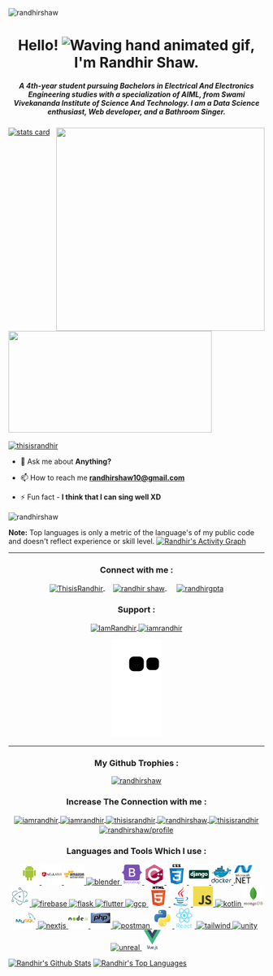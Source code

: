 <p align="left"> 
         <img src="https://komarev.com/ghpvc/?username=randhirshaw&label=Profile%20views&color=0e75b6&style=flat" alt="randhirshaw" /> 
</p>
<h1 align="center">
         Hello! <img src="https://raw.githubusercontent.com/nixin72/nixin72/master/wave.gif" 
         alt="Waving hand animated gif"
         height="45"
         width="45" />, I'm Randhir Shaw.
</h1>
<h5 align="center">
A 4th-year student pursuing Bachelors in Electrical And Electronics Engineering studies with a specialization of AIML, from Swami Vivekananda Institute of Science And Technology. I am a Data Science enthusiast, Web developer, and a Bathroom Singer. 
</h5>
<p>
<a align= "center" href="https://github.com/randhirshaw">
<img alt= "stats card" height="200px" width="400" src="https://github-readme-streak-stats.herokuapp.com/?user=randhirshaw&theme=radical">
<img align="right" height="400" width="410" src="https://cdn.dribbble.com/users/1355613/screenshots/15515375/media/d915d491b41176a66700fbddb1a2d730.jpeg?compress=1&resize=1200x900&vertical=top" /> 
</a>
</p>
<img height="200px" width="400" src="https://github-readme-stats.vercel.app/api?username=randhirshaw&count_private=true&theme=radical&show_icons=true" />
<p align="left"> 
<a href="https://twitter.com/thisisrandhir" target="blank"><img src="https://img.shields.io/twitter/follow/thisisrandhir?logo=twitter&style=for-the-badge" alt="thisisrandhir" /></a> 
</p>

- 💬 Ask me about **Anything?**

- 📫 How to reach me **randhirshaw10@gmail.com**

- ⚡ Fun fact - **I think that I can sing well XD** 

<p>
<img align="center" src="https://github-readme-stats.vercel.app/api/top-langs?username=randhirshaw&count_private=true&layout=compact&theme=radical&show_icons=true" alt="randhirshaw" />
</p>
<b>Note:</b> Top languages is only a metric of the language's of my public code and doesn't reflect experience or skill level.

<a href="https://github.com/randhirshaw/github-readme-activity-graph">
         <img alt="Randhir's Activity Graph" src="https://activity-graph.herokuapp.com/graph?username=randhirshaw&bg_color=0D1117&color=5BCDEC&line=5BCDEC&point=FFFFFF&hide_border=true" />
</a>
<hr>

<h3 align="center">Connect with me :</h3>

<p align="center">
<a href="https://twitter.com/ThisisRandhir" target="blank">
         <img align="center" src="https://img.icons8.com/cute-clipart/64/000000/twitter.png" alt="ThisisRandhir" height="50" width="50" />
</a> &nbsp;&nbsp;&nbsp;
<a href="https://www.linkedin.com/in/randhirshaw/" target="blank">
         <img align="center" src="https://img.icons8.com/cute-clipart/64/000000/linkedin.png" alt="randhir shaw" height="50" width="50" />
</a>&nbsp;&nbsp;&nbsp;&nbsp;
<a href="https://instagram.com/randhirgpta" target="blank">
         <img align="center" src="https://img.icons8.com/cute-clipart/64/000000/instagram-new.png" alt="randhirgpta" height="50" width="50" />
</a>
</p>

<h3 align="center">Support :</h3>

<p align="center">
<a href="https://www.buymeacoffee.com/IamRandhir"> 
         <img align="center" src="https://cdn.buymeacoffee.com/buttons/v2/default-yellow.png" height="50" width="210" alt="IamRandhir" /></a><a href="https://ko-fi.com/iamrandhir"> 
         <img align="center" src="https://cdn.ko-fi.com/cdn/kofi3.png?v=3" height="50" width="210" alt="iamrandhir" />
</a>
</p>
<p align="center">  
         <img src="https://github.com/randhirshaw/randhirshaw/raw/output/github-contribution-grid-snake.svg" alt="snake"></center>
</p>

<hr>
<h3 align="center">My Github Trophies :</h3>
<p align="center"> 
         <a href="https://github.com/ryo-ma/github-profile-trophy">
                  <img src="https://github-profile-trophy.vercel.app/?username=randhirshaw" alt="randhirshaw" />
         </a>
</p>

<h3 align="center">Increase The Connection with me :</h3>

<p align="center">
<a href="https://fb.com/iamrandhir" target="blank">
<img align="center" src="https://raw.githubusercontent.com/rahuldkjain/github-profile-readme-generator/master/src/images/icons/Social/facebook.svg" alt="iamrandhir" height="30" width="40" />
</a>
         
<a href="https://www.hackerrank.com/iamrandhir" target="blank">
<img align="center" src="https://raw.githubusercontent.com/rahuldkjain/github-profile-readme-generator/master/src/images/icons/Social/hackerrank.svg" alt="iamrandhir" height="30" width="40" />
</a>
         
<a href="https://codeforces.com/profile/thisisrandhir" target="blank">
<img align="center" src="https://raw.githubusercontent.com/rahuldkjain/github-profile-readme-generator/master/src/images/icons/Social/codeforces.svg" alt="thisisrandhir" height="30" width="40" />
</a>
         
<a href="https://www.leetcode.com/randhirshaw" target="blank">
<img align="center" src="https://raw.githubusercontent.com/rahuldkjain/github-profile-readme-generator/master/src/images/icons/Social/leet-code.svg" alt="randhirshaw" height="30" width="40" />
</a>
         
<a href="https://www.hackerearth.com/thisisrandhir" target="blank">
<img align="center" src="https://raw.githubusercontent.com/rahuldkjain/github-profile-readme-generator/master/src/images/icons/Social/hackerearth.svg" alt="thisisrandhir" height="30" width="40" />
</a>
         
<a href="https://auth.geeksforgeeks.org/user/randhirshaw/profile" target="blank">
<img align="center" src="https://raw.githubusercontent.com/rahuldkjain/github-profile-readme-generator/master/src/images/icons/Social/geeks-for-geeks.svg" alt="randhirshaw/profile" height="30" width="40" />
</a>
</p>

<h3 align="center">Languages and Tools Which I use :</h3>

<p align="center"> 
<a href="https://developer.android.com" target="_blank" rel="noreferrer"> <img src="https://raw.githubusercontent.com/devicons/devicon/master/icons/android/android-original-wordmark.svg" alt="android" width="40" height="40"/> </a> <a href="https://angular.io" target="_blank" rel="noreferrer"> <img src="https://raw.githubusercontent.com/devicons/devicon/master/icons/angularjs/angularjs-original-wordmark.svg" alt="angularjs" width="40" height="40"/> </a> <a href="https://aws.amazon.com" target="_blank" rel="noreferrer"> <img src="https://raw.githubusercontent.com/devicons/devicon/master/icons/amazonwebservices/amazonwebservices-original-wordmark.svg" alt="aws" width="40" height="40"/> </a> <a href="https://www.blender.org/" target="_blank" rel="noreferrer"> <img src="https://download.blender.org/branding/community/blender_community_badge_white.svg" alt="blender" width="40" height="40"/> </a> <a href="https://getbootstrap.com" target="_blank" rel="noreferrer"> <img src="https://raw.githubusercontent.com/devicons/devicon/master/icons/bootstrap/bootstrap-plain-wordmark.svg" alt="bootstrap" width="40" height="40"/> </a> <a href="https://www.w3schools.com/cpp/" target="_blank" rel="noreferrer"> <img src="https://raw.githubusercontent.com/devicons/devicon/master/icons/cplusplus/cplusplus-original.svg" alt="cplusplus" width="40" height="40"/> </a> <a href="https://www.w3schools.com/css/" target="_blank" rel="noreferrer"> <img src="https://raw.githubusercontent.com/devicons/devicon/master/icons/css3/css3-original-wordmark.svg" alt="css3" width="40" height="40"/> </a> <a href="https://www.djangoproject.com/" target="_blank" rel="noreferrer"> <img src="https://raw.githubusercontent.com/devicons/devicon/master/icons/django/django-original.svg" alt="django" width="40" height="40"/> </a> <a href="https://www.docker.com/" target="_blank" rel="noreferrer"> <img src="https://raw.githubusercontent.com/devicons/devicon/master/icons/docker/docker-original-wordmark.svg" alt="docker" width="40" height="40"/> </a> <a href="https://dotnet.microsoft.com/" target="_blank" rel="noreferrer"> <img src="https://raw.githubusercontent.com/devicons/devicon/master/icons/dot-net/dot-net-original-wordmark.svg" alt="dotnet" width="40" height="40"/> </a> <a href="https://www.electronjs.org" target="_blank" rel="noreferrer"> <img src="https://raw.githubusercontent.com/devicons/devicon/master/icons/electron/electron-original.svg" alt="electron" width="40" height="40"/> </a> <a href="https://firebase.google.com/" target="_blank" rel="noreferrer"> <img src="https://www.vectorlogo.zone/logos/firebase/firebase-icon.svg" alt="firebase" width="40" height="40"/> </a> <a href="https://flask.palletsprojects.com/" target="_blank" rel="noreferrer"> <img src="https://www.vectorlogo.zone/logos/pocoo_flask/pocoo_flask-icon.svg" alt="flask" width="40" height="40"/> </a> <a href="https://flutter.dev" target="_blank" rel="noreferrer"> <img src="https://www.vectorlogo.zone/logos/flutterio/flutterio-icon.svg" alt="flutter" width="40" height="40"/> </a> <a href="https://cloud.google.com" target="_blank" rel="noreferrer"> <img src="https://www.vectorlogo.zone/logos/google_cloud/google_cloud-icon.svg" alt="gcp" width="40" height="40"/> </a> <a href="https://www.w3.org/html/" target="_blank" rel="noreferrer"> <img src="https://raw.githubusercontent.com/devicons/devicon/master/icons/html5/html5-original-wordmark.svg" alt="html5" width="40" height="40"/> </a> <a href="https://www.java.com" target="_blank" rel="noreferrer"> <img src="https://raw.githubusercontent.com/devicons/devicon/master/icons/java/java-original.svg" alt="java" width="40" height="40"/> </a> <a href="https://developer.mozilla.org/en-US/docs/Web/JavaScript" target="_blank" rel="noreferrer"> <img src="https://raw.githubusercontent.com/devicons/devicon/master/icons/javascript/javascript-original.svg" alt="javascript" width="40" height="40"/> </a> <a href="https://kotlinlang.org" target="_blank" rel="noreferrer"> <img src="https://www.vectorlogo.zone/logos/kotlinlang/kotlinlang-icon.svg" alt="kotlin" width="40" height="40"/> </a> <a href="https://www.mongodb.com/" target="_blank" rel="noreferrer"> <img src="https://raw.githubusercontent.com/devicons/devicon/master/icons/mongodb/mongodb-original-wordmark.svg" alt="mongodb" width="40" height="40"/> </a> <a href="https://www.mysql.com/" target="_blank" rel="noreferrer"> <img src="https://raw.githubusercontent.com/devicons/devicon/master/icons/mysql/mysql-original-wordmark.svg" alt="mysql" width="40" height="40"/> </a> <a href="https://nextjs.org/" target="_blank" rel="noreferrer"> <img src="https://cdn.worldvectorlogo.com/logos/nextjs-2.svg" alt="nextjs" width="40" height="40"/> </a> <a href="https://nodejs.org" target="_blank" rel="noreferrer"> <img src="https://raw.githubusercontent.com/devicons/devicon/master/icons/nodejs/nodejs-original-wordmark.svg" alt="nodejs" width="40" height="40"/> </a> <a href="https://www.php.net" target="_blank" rel="noreferrer"> <img src="https://raw.githubusercontent.com/devicons/devicon/master/icons/php/php-original.svg" alt="php" width="40" height="40"/> </a> <a href="https://postman.com" target="_blank" rel="noreferrer"> <img src="https://www.vectorlogo.zone/logos/getpostman/getpostman-icon.svg" alt="postman" width="40" height="40"/> </a> <a href="https://www.python.org" target="_blank" rel="noreferrer"> <img src="https://raw.githubusercontent.com/devicons/devicon/master/icons/python/python-original.svg" alt="python" width="40" height="40"/> </a> <a href="https://reactjs.org/" target="_blank" rel="noreferrer"> <img src="https://raw.githubusercontent.com/devicons/devicon/master/icons/react/react-original-wordmark.svg" alt="react" width="40" height="40"/> </a> <a href="https://tailwindcss.com/" target="_blank" rel="noreferrer"> <img src="https://www.vectorlogo.zone/logos/tailwindcss/tailwindcss-icon.svg" alt="tailwind" width="40" height="40"/> </a> <a href="https://unity.com/" target="_blank" rel="noreferrer"> <img src="https://www.vectorlogo.zone/logos/unity3d/unity3d-icon.svg" alt="unity" width="40" height="40"/> </a> <a href="https://unrealengine.com/" target="_blank" rel="noreferrer"> <img src="https://raw.githubusercontent.com/kenangundogan/fontisto/036b7eca71aab1bef8e6a0518f7329f13ed62f6b/icons/svg/brand/unreal-engine.svg" alt="unreal" width="40" height="40"/> </a> <a href="https://vuejs.org/" target="_blank" rel="noreferrer"> <img src="https://raw.githubusercontent.com/devicons/devicon/master/icons/vuejs/vuejs-original-wordmark.svg" alt="vuejs" width="40" height="40"/> 
</a>
</p>

<a href="https://github.com/randhirshaw/github-readme-stats"><img alt="Randhir's Github Stats" src="https://github-readme-stats.vercel.app/api?username=randhirshaw&show_icons=true&count_private=true&theme=react&hide_border=true&bg_color=0D1117" /></a>
  <a href="https://github.com/randhirshaw/github-readme-stats"><img alt="Randhir's Top Languages" src="https://github-readme-stats.vercel.app/api/top-langs/?username=randhirshaw&langs_count=8&count_private=true&layout=compact&theme=react&hide_border=true&bg_color=0D1117" /></a>
  <br/>
  
  
  
